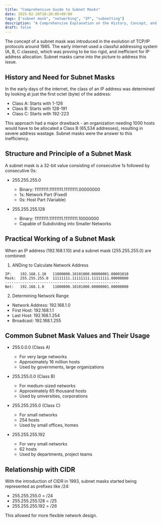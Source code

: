 ```yaml
---
title: "Comprehensive Guide to Subnet Masks"
date: 2025-02-20T10:20:05+09:00
tags: ["subnet mask", "networking", "IP", "subnetting"]
description: "A Comprehensive Explanation on the History, Concept, and Implementation of Subnet Masks."
draft: false
---
```


The concept of a subnet mask was introduced in the evolution of TCP/IP protocols around 1985. The early internet used a classful addressing system (A, B, C classes), which was proving to be too rigid, and inefficient for IP address allocation. Subnet masks came into the picture to address this issue.

## History and Need for Subnet Masks

In the early days of the internet, the class of an IP address was determined by looking at just the first octet (byte) of the address:

-   Class A: Starts with 1-126
-   Class B: Starts with 128-191
-   Class C: Starts with 192-223

This approach had a major drawback - an organization needing 1000 hosts would have to be allocated a Class B (65,534 addresses), resulting in severe address wastage. Subnet masks were the answer to this inefficiency.

## Structure and Principle of a Subnet Mask

A subnet mask is a 32-bit value consisting of consecutive 1s followed by consecutive 0s:

-   255.255.255.0

    -   Binary: 11111111.11111111.11111111.00000000
    -   1s: Network Part (Fixed)
    -   0s: Host Part (Variable)

-   255.255.255.128

    -   Binary: 11111111.11111111.11111111.10000000
    -   Capable of Subdividing into Smaller Networks

## Practical Working of a Subnet Mask

When an IP address (192.168.1.10) and a subnet mask (255.255.255.0) are combined:

1. ANDing to Calculate Network Address

```
IP:    192.168.1.10   11000000.10101000.00000001.00001010
Mask:  255.255.255.0  11111111.11111111.11111111.00000000
-----------------------------------------------------
Net:   192.168.1.0    11000000.10101000.00000001.00000000
```

2. Determining Network Range

-   Network Address: 192.168.1.0
-   First Host: 192.168.1.1
-   Last Host: 192.168.1.254
-   Broadcast: 192.168.1.255

## Common Subnet Mask Values and Their Usage

-   255.0.0.0 (Class A)

    -   For very large networks
    -   Approximately 16 million hosts
    -   Used by governments, large organizations

-   255.255.0.0 (Class B)

    -   For medium-sized networks
    -   Approximately 65 thousand hosts
    -   Used by universities, corporations

-   255.255.255.0 (Class C)

    -   For small networks
    -   254 hosts
    -   Used by small offices, homes

-   255.255.255.192
    -   For very small networks
    -   62 hosts
    -   Used by departments, project teams

## Relationship with CIDR

With the introduction of CIDR in 1993, subnet masks started being represented as prefixes like /24:

-   255.255.255.0 = /24
-   255.255.255.128 = /25
-   255.255.255.192 = /26

This allowed for more flexible network design.
